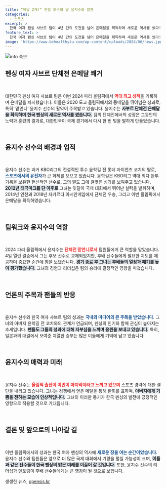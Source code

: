 ```yaml
---
title: “메달 2개!” 전설 투수의 딸 윤지수의 발견
categories:
  - 스포츠
excerpt: >
  한국 여자 펜싱 사브르 팀이 4년 간의 도전을 넘어 은메달을 획득하며 새로운 역사를 썼다! 맏언니 윤지수는 전설의 투수 윤학길의 딸로서 더욱 관심을 모으고 있다. 이번 성과의 뒷이야기를 놓치지 마세요!
feature_text: >
  한국 여자 펜싱 사브르 팀이 4년 간의 도전을 넘어 은메달을 획득하며 새로운 역사를 썼다! 맏언니 윤지수는 전설의 투수 윤학길의 딸로서 더욱 관심을 모으고 있다. 이번 성과의 뒷이야기를 놓치지 마세요!
image: 'https://www.behealthy4u.com/wp-content/uploads/2024/06/news.jpg'
---
```


<p><img src="https://www.behealthy4u.com/wp-content/uploads/2024/06/news.jpg" alt="info 속보" /></p>

<h2 data-ke-size="size26">펜싱 여자 사브르 단체전 은메달 쾌거</h2>

<p data-ke-size="size16">&nbsp;</p>

<p>대한민국 펜싱 여자 사브르 팀은 이번 2024 파리 올림픽에서 <b><span style="color: #ee2323;">역대 최고 성적</span></b>을 기록하며 은메달을 차지했습니다. 이들은 2020 도쿄 올림픽에서의 동메달을 뛰어넘은 성과로, 특히 ‘맏언니’ 윤지수 선수의 활약이 주목받고 있습니다. 윤지수는 <b><span style="background-color: #21538527;">사부르 단체전 은메달을 획득하며 한국 펜싱의 새로운 역사를 썼습니다.</span></b> 팀의 단체전에서의 성장은 그동안의 노력과 훈련의 결과로, 대한민국이 국제 경기에서 다시 한 번 빛을 발하게 만들었습니다.</p>

<p data-ke-size="size16">&nbsp;</p>

<h2 data-ke-size="size26">윤지수 선수의 배경과 업적</h2>

<p data-ke-size="size16">&nbsp;</p>

<p>윤지수 선수는 과거 KBO리그의 전설적인 투수 윤학길 전 롯데 자이언츠 코치의 딸로, <b><span style="color: #1a5490;">스포츠에서의 유전자</span></b>가 큰 화제를 모으고 있습니다. 윤학길은 KBO리그 역대 최다 완투 기록을 보유한 헌신적인 선수로, 그의 딸도 그에 걸맞은 성과를 보여주고 있습니다. <b><span style="background-color: #21538527;">2012년 태극마크를 단 이후로</span></b> 그녀는 잇달아 국제 대회에서 뛰어난 실력을 발휘하며, 2014년 인천과 2018년 자카르타 아시안게임에서 단체전 우승, 그리고 이번 올림픽에서 은메달을 획득하였습니다.</p>

<p data-ke-size="size16">&nbsp;</p>

<h2 data-ke-size="size26">팀워크와 윤지수의 역할</h2>

<p data-ke-size="size16">&nbsp;</p>

<p>2024 파리 올림픽에서 윤지수는 <b><span style="color: #ee2323;">단체전 맏언니로서</span></b> 팀원들에게 큰 역할을 맡았습니다. 4일 열린 결승에서 그는 후보 선수로 교체되었지만, 후배 선수들에게 필요한 지도를 제공하며 중요한 순간에 힘을 보탰습니다. <b><span style="background-color: #21538527;">경기 종료 후 그녀는 후배들의 열정과 패기를 높이 평가했습니다.</span></b> 그녀의 경험과 리더십은 팀의 승리에 결정적인 영향을 미쳤습니다.</p>

<p data-ke-size="size16">&nbsp;</p>

<h2 data-ke-size="size26">언론의 주목과 팬들의 반응</h2>

<p data-ke-size="size16">&nbsp;</p>

<p>윤지수 선수와 한국 여자 사브르 팀의 성과는 <b><span style="color: #1a5490;">국내외 미디어의 큰 주목을 받았습니다.</span></b> 그녀의 아버지 윤학길 전 코치와의 관계가 언급되며, 펜싱의 인기와 함께 관심이 높아지는 추세입니다. <b><span style="background-color: #21538527;">팬들도 그들의 성과에 대해 자부심을 느끼며 응원을 보내고 있습니다.</span></b> 특히, 일본과의 대결에서 보여준 치열한 승부는 많은 이들에게 기억에 남고 있습니다.</p>

<p data-ke-size="size16">&nbsp;</p>

<h2 data-ke-size="size26">윤지수의 매력과 미래</h2>

<p data-ke-size="size16">&nbsp;</p>

<p>윤지수 선수는 <b><span style="color: #ee2323;">올림픽 출전이 이번이 마지막이라고 느끼고 있으며</span></b> 스포츠 경력에 대한 결단을 내리고 있습니다. 그녀는 경쟁에서 얻은 메달을 통해 환희를 표하며, <b><span style="background-color: #21538527;">아버지에게 기쁨을 전하는 모습이 인상적입니다.</span></b> 그녀의 이러한 동기가 한국 펜싱의 발전에 긍정적인 영향으로 작용할 것으로 기대됩니다. </p>

<p data-ke-size="size16">&nbsp;</p>

<h2 data-ke-size="size26">결론 및 앞으로의 나아갈 길</h2>

<p data-ke-size="size16">&nbsp;</p>

<p>이번 올림픽에서의 성과는 한국 여자 펜싱의 역사에 <b><span style="color: #1a5490;">새로운 장을 여는 순간이었습니다.</span></b> 윤지수 선수와 팀원들은 앞으로 더 많은 국제 대회에서 기량을 펼칠 가능성이 크며, <b><span style="background-color: #21538527;">이들과 같은 선수들이 한국 펜싱의 밝은 미래를 이끌어 갈 것입니다.</span></b> 또한, 윤지수 선수의 리더십과 멘토링이 후배 선수들에게는 큰 영감이 될 것으로 보입니다.</p>
생생한 뉴스, <a href="https://opensis.kr" rel="dofollow">opensis.kr</a>



